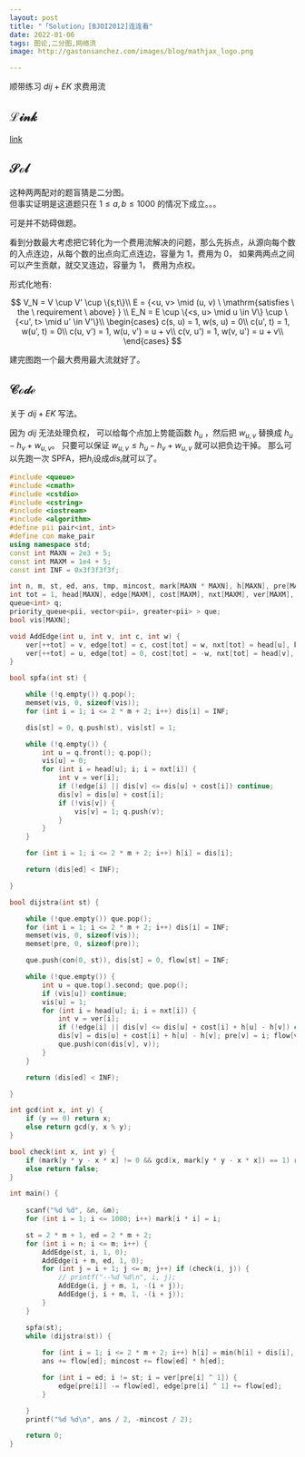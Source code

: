 ```yaml
---
layout: post
title: "「Solution」[BJOI2012]连连看"
date: 2022-01-06
tags: 图论,二分图,网络流
image: http://gastonsanchez.com/images/blog/mathjax_logo.png

---
```


顺带练习 $dij + EK$ 求费用流
<!-- more --> 

## $\mathcal{Link}$
[link](https://www.luogu.com.cn/problem/P4134)

## $\mathcal{Sol}$

这种两两配对的题盲猜是二分图。   
但事实证明是这道题只在 $1≤a,b≤1000$ 的情况下成立。。。   

可是并不妨碍做题。   

看到分数最大考虑把它转化为一个费用流解决的问题，那么先拆点，从源向每个数的入点连边，从每个数的出点向汇点连边，容量为 $1$，费用为 $0$， 如果两两点之间可以产生贡献，就交叉连边，容量为 $1$， 费用为点权。   

形式化地有:

$$
V_N = V \cup V' \cup \{s,t\}\\
E = {<u, v> \mid (u, v) \ \mathrm{satisfies \ the \ requirement \ above} } \\
E_N = E \cup \{<s, u> \mid u \in V\} \cup \{<u', t> \mid u' \in V'\}\\
\begin{cases}
c(s, u) = 1, w(s, u) = 0\\
c(u', t) = 1, w(u', t) = 0\\
c(u, v') = 1, w(u, v') = u + v\\
c(v, u') = 1, w(v, u') = u + v\\
\end{cases}
$$

建完图跑一个最大费用最大流就好了。

## $\mathcal{Code}$

关于 $dij + EK$ 写法。   

因为 $dij$ 无法处理负权， 可以给每个点加上势能函数 $h_u$ ，然后把 $w_{u, v}$ 替换成 $h_u - h_v + w_{u, v}$。 只要可以保证 $w_{u, v} \le h_u - h_v + w_{u, v}$ 就可以把负边干掉。 那么可以先跑一次 $\mathrm{SPFA}$，把$h_i$设成$dis_i$就可以了。

```cpp
#include <queue>
#include <cmath>
#include <cstdio>
#include <cstring>
#include <iostream>
#include <algorithm>
#define pii pair<int, int>
#define con make_pair
using namespace std;
const int MAXN = 2e3 + 5;
const int MAXM = 1e4 + 5;
const int INF = 0x3f3f3f3f;

int n, m, st, ed, ans, tmp, mincost, mark[MAXN * MAXN], h[MAXN], pre[MAXN], flow[MAXN];
int tot = 1, head[MAXN], edge[MAXM], cost[MAXM], nxt[MAXM], ver[MAXM], dis[MAXN], cur[MAXN], d[MAXN];
queue<int> q;
priority_queue<pii, vector<pii>, greater<pii> > que; 
bool vis[MAXN];

void AddEdge(int u, int v, int c, int w) {
    ver[++tot] = v, edge[tot] = c, cost[tot] = w, nxt[tot] = head[u], head[u] = tot;
    ver[++tot] = u, edge[tot] = 0, cost[tot] = -w, nxt[tot] = head[v], head[v] = tot;
}  

bool spfa(int st) {

	while (!q.empty()) q.pop();
	memset(vis, 0, sizeof(vis));
    for (int i = 1; i <= 2 * m + 2; i++) dis[i] = INF;

	dis[st] = 0, q.push(st), vis[st] = 1;

	while (!q.empty()) {
		int u = q.front(); q.pop();
		vis[u] = 0;
		for (int i = head[u]; i; i = nxt[i]) {
			int v = ver[i];
			if (!edge[i] || dis[v] <= dis[u] + cost[i]) continue;
			dis[v] = dis[u] + cost[i];
			if (!vis[v]) {
				vis[v] = 1; q.push(v);
			}
		}
	}

    for (int i = 1; i <= 2 * m + 2; i++) h[i] = dis[i];

	return (dis[ed] < INF);

}

bool dijstra(int st) {

    while (!que.empty()) que.pop();
    for (int i = 1; i <= 2 * m + 2; i++) dis[i] = INF;
	memset(vis, 0, sizeof(vis));
    memset(pre, 0, sizeof(pre));

    que.push(con(0, st)), dis[st] = 0, flow[st] = INF;

    while (!que.empty()) {
        int u = que.top().second; que.pop();
        if (vis[u]) continue;
        vis[u] = 1;
        for (int i = head[u]; i; i = nxt[i]) {
            int v = ver[i];
            if (!edge[i] || dis[v] <= dis[u] + cost[i] + h[u] - h[v]) continue;
            dis[v] = dis[u] + cost[i] + h[u] - h[v]; pre[v] = i; flow[v] = min(flow[u], edge[i]);
            que.push(con(dis[v], v));
        }
    }

    return (dis[ed] < INF);

}

int gcd(int x, int y) {
    if (y == 0) return x;
    else return gcd(y, x % y);
}

bool check(int x, int y) {
    if (mark[y * y - x * x] != 0 && gcd(x, mark[y * y - x * x]) == 1) return true;
    else return false; 
}

int main() {
    
    scanf("%d %d", &n, &m);
	for (int i = 1; i <= 1000; i++) mark[i * i] = i;

    st = 2 * m + 1, ed = 2 * m + 2;
    for (int i = n; i <= m; i++) {
        AddEdge(st, i, 1, 0);
		AddEdge(i + m, ed, 1, 0);
        for (int j = i + 1; j <= m; j++) if (check(i, j)) {
			// printf("--%d %d\n", i, j);
			AddEdge(i, j + m, 1, -(i + j));
			AddEdge(j, i + m, 1, -(i + j));
        }
    }

    spfa(st);
    while (dijstra(st)) {
        
        for (int i = 1; i <= 2 * m + 2; i++) h[i] = min(h[i] + dis[i], INF);
        ans += flow[ed]; mincost += flow[ed] * h[ed];

        for (int i = ed; i != st; i = ver[pre[i] ^ 1]) {
            edge[pre[i]] -= flow[ed], edge[pre[i] ^ 1] += flow[ed];
        }

    }
	printf("%d %d\n", ans / 2, -mincost / 2);

	return 0;
}
```